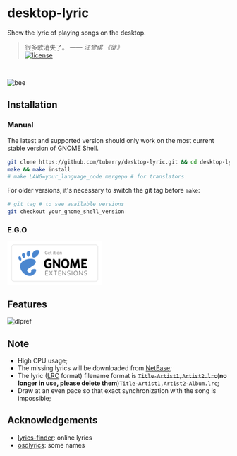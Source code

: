 # desktop-lyric

Show the lyric of playing songs on the desktop.

>很多歌消失了。 —— *汪曾祺 《徙》*<br>
[![license]](/LICENSE)
<br>

![bee](https://user-images.githubusercontent.com/17917040/107332354-08111f80-6aef-11eb-9c7a-f8799c834501.png)

## Installation

### Manual

The latest and supported version should only work on the most current stable version of GNOME Shell.

```bash
git clone https://github.com/tuberry/desktop-lyric.git && cd desktop-lyric
make && make install
# make LANG=your_language_code mergepo # for translators
```

For older versions, it's necessary to switch the git tag before `make`:

```bash
# git tag # to see available versions
git checkout your_gnome_shell_version
```

### E.G.O

[<img src="https://raw.githubusercontent.com/andyholmes/gnome-shell-extensions-badge/master/get-it-on-ego.svg?sanitize=true" alt="Get it on GNOME Extensions" height="100" align="middle">][EGO]

## Features

![dlpref](https://user-images.githubusercontent.com/17917040/155883047-593e79cb-9647-4c9c-bbbd-665c90719305.png)


## Note

* High CPU usage;
* The missing lyrics will be downloaded from [NetEase];
* The lyric ([LRC] format) filename format is ~~`Title-Artist1,Artist2.lrc`~~(**no longer in use, please delete them**)`Title-Artist1,Artist2-Album.lrc`;
* Draw at an even pace so that exact synchronization with the song is impossible;

## Acknowledgements

* [lyrics-finder]: online lyrics
* [osdlyrics]: some names

[license]:https://img.shields.io/badge/license-GPLv3-green.svg
[LRC]:https://en.wikipedia.org/wiki/LRC_(file_format)
[NetEase]:http://music.163.com/
[lyrics-finder]:https://github.com/TheWeirdDev/lyrics-finder-gnome-ext
[osdlyrics]:https://github.com/osdlyrics/osdlyrics
[EGO]:https://extensions.gnome.org/extension/4006/desktop-lyric/
